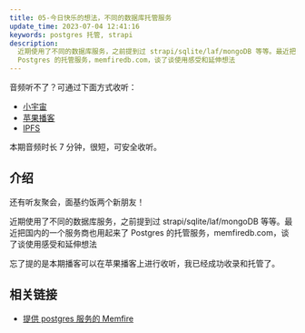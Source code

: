 ```yaml
---
title: 05-今日快乐的想法，不同的数据库托管服务
update_time: 2023-07-04 12:41:16
keywords: postgres 托管, strapi
description:
  近期使用了不同的数据库服务，之前提到过 strapi/sqlite/laf/mongoDB 等等。最近把国内的一个服务商也用起来了
  Postgres 的托管服务，memfiredb.com，谈了谈使用感受和延伸想法
---
```


音频听不了？可通过下面方式收听：

- [小宇宙](https://www.xiaoyuzhoufm.com/episodes/64a431c863a61044f43bc37d)
- [苹果播客](https://podcasts.apple.com/cn/podcast/%E5%92%BF%E5%91%80-%E8%83%BD%E8%B7%91%E5%B0%B1%E8%A1%8C/id1695704262?i=1000619272782)
- [IPFS](ipfs://bafybeicgf6whp52nfwuhtmxov2rxof6s3pqomuxaw7xxfmxsnncvbbr3ja)

本期音频时长 7 分钟，很短，可安全收听。

## 介绍

还有听友聚会，面基约饭两个新朋友！

近期使用了不同的数据库服务，之前提到过 strapi/sqlite/laf/mongoDB 等等。最近把国内的一个服务商也用起来了 Postgres 的托管服务，memfiredb.com，谈了谈使用感受和延伸想法

忘了提的是本期播客可以在苹果播客上进行收听，我已经成功收录和托管了。

## 相关链接

- [提供 postgres 服务的 Memfire](https://memfiredb.com/)
